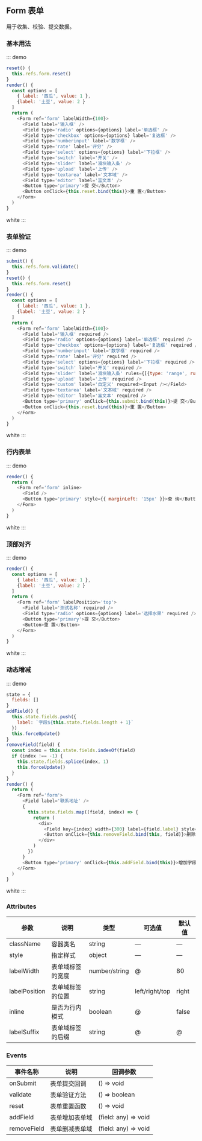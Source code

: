 ## Form 表单

用于收集、校验、提交数据。

### 基本用法

::: demo
```js
reset() {
  this.refs.form.reset()
}
render() {
  const options = [
    { label: '西瓜', value: 1 },
    {label: '土豆', value: 2 }
  ]
  return (
    <Form ref='form' labelWidth={100}>
      <Field label='输入框' />
      <Field type='radio' options={options} label='单选框' />
      <Field type='checkbox' options={options} label='复选框' />
      <Field type='numberinput' label='数字框' />
      <Field type='rate' label='评分' />
      <Field type='select' options={options} label='下拉框' />
      <Field type='switch' label='开关' />
      <Field type='slider' label='滑块输入条' />
      <Field type='upload' label='上传' />
      <Field type='textarea' label='文本域' />
      <Field type='editor' label='富文本' />
      <Button type='primary'>提 交</Button>
      <Button onClick={this.reset.bind(this)}>重 置</Button>
    </Form>
  )
}
```
white
:::

### 表单验证

::: demo
```js
submit() {
  this.refs.form.validate()
}
reset() {
  this.refs.form.reset()
}
render() {
  const options = [
    { label: '西瓜', value: 1 },
    {label: '土豆', value: 2 }
  ]
  return (
    <Form ref='form' labelWidth={100}>
      <Field label='输入框' required />
      <Field type='radio' options={options} label='单选框' required />
      <Field type='checkbox' options={options} label='复选框' required />
      <Field type='numberinput' label='数字框' required />
      <Field type='rate' label='评分' required />
      <Field type='select' options={options} label='下拉框' required />
      <Field type='switch' label='开关' required />
      <Field type='slider' label='滑块输入条' rules={[{type: 'range', rule: [10, 20], message: '所选范围不正确'}]} />
      <Field type='upload' label='上传' required />
      <Field type='custom' label='自定义' required><Input /></Field>
      <Field type='textarea' label='文本域' required />
      <Field type='editor' label='富文本' required />
      <Button type='primary' onClick={this.submit.bind(this)}>提 交</Button>
      <Button onClick={this.reset.bind(this)}>重 置</Button>
    </Form>
  )
}
```
white
:::

### 行内表单

::: demo
```js
render() {
  return (
    <Form ref='form' inline>
      <Field />
      <Button type='primary' style={{ marginLeft: '15px' }}>查 询</Button>
    </Form>
  )
}
```
white
:::

### 顶部对齐

::: demo
```js
render() {
  const options = [
    { label: '西瓜', value: 1 },
    {label: '土豆', value: 2 }
  ]
  return (
    <Form ref='form' labelPosition='top'>
      <Field label='测试名称' required />
      <Field type='radio' options={options} label='选择水果' required />
      <Button type='primary'>提 交</Button>
      <Button>重 置</Button>
    </Form>
  )
}
```
white
:::

### 动态增减

::: demo
```js
state = {
  fields: []
}
addField() {
  this.state.fields.push({
    label: `字段${this.state.fields.length + 1}`
  })
  this.forceUpdate()
}
removeField(field) {
  const index = this.state.fields.indexOf(field)
  if (index !== -1) {
    this.state.fields.splice(index, 1)
    this.forceUpdate()
  }
}
render() {
  return (
    <Form ref='form'>
      <Field label='联系地址' />
      {
        this.state.fields.map((field, index) => {
          return (
            <div>
              <Field key={index} width={300} label={field.label} style={{ display: 'inline-block' }} />
              <Button onClick={this.removeField.bind(this, field)}>删除</Button>
            </div>
          )
        })
      }
      <Button type='primary' onClick={this.addField.bind(this)}>增加字段</Button>
    </Form>
  )
}
```
white
:::

### Attributes
| 参数      | 说明          | 类型      | 可选值                           | 默认值  |
|---------- |-------------- |---------- |--------------------------------  |-------- |
| className | 容器类名 | string | — | — |
| style | 指定样式 | object | — | — |
| labelWidth | 表单域标签的宽度 | number/string | @ | 80 |
| labelPosition | 表单域标签的位置 | string | left/right/top | right |
| inline | 是否为行内模式 | boolean | @ | false |
| labelSuffix | 表单域标签的后缀 | string | @ | @ |

### Events
| 事件名称 | 说明 | 回调参数 |
|---------- |-------- |---------- |
| onSubmit | 表单提交回调 | () => void |
| validate | 表单验证方法 | () => boolean |
| reset | 表单重置函数 | () => void |
| addField | 表单增加表单域 | (field: any) => void |
| removeField | 表单删减表单域 | (field: any) => void |
